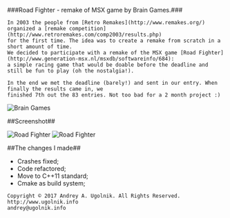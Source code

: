 ###Road Fighter - remake of MSX game by Brain Games.###

```
In 2003 the people from [Retro Remakes](http://www.remakes.org/) organized a [remake competition](http://www.retroremakes.com/comp2003/results.php)
for the first time. The idea was to create a remake from scratch in a short amount of time.
We decided to participate with a remake of the MSX game [Road Fighter](http://www.generation-msx.nl/msxdb/softwareinfo/684):
a simple racing game that would be doable before the deadline and still be fun to play (oh the nostalgia!).

In the end we met the deadline (barely!) and sent in our entry. When finally the results came in, we
finished 7th out the 83 entries. Not too bad for a 2 month project :)
```
![Brain Games](http://www.braingames.getput.com/roadf/)

##Screenshot##

![Road Fighter](https://bitbucket.org/andreyu/road-fighter/downloads/road-fighter_0.png)
![Road Fighter](https://bitbucket.org/andreyu/road-fighter/downloads/road-fighter_1.png)

##The changes I made##

* Crashes fixed;
* Code refactored;
* Move to C++11 standard;
* Cmake as build system;

```
Copyright © 2017 Andrey A. Ugolnik. All Rights Reserved.
http://www.ugolnik.info
andrey@ugolnik.info
```
